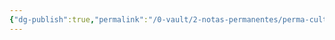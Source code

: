 ```yaml
---
{"dg-publish":true,"permalink":"/0-vault/2-notas-permanentes/perma-cultura/","tags":["permanente"],"dgHomeLink":true,"dgShowLocalGraph":true,"dgShowFileTree":true,"dgEnableSearch":true}
---
```


